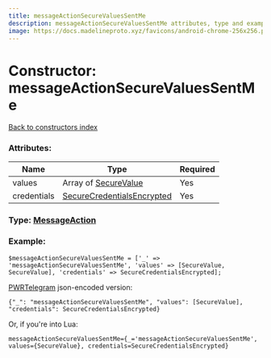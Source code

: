 ```yaml
---
title: messageActionSecureValuesSentMe
description: messageActionSecureValuesSentMe attributes, type and example
image: https://docs.madelineproto.xyz/favicons/android-chrome-256x256.png
---
```

# Constructor: messageActionSecureValuesSentMe  
[Back to constructors index](index.md)



### Attributes:

| Name     |    Type       | Required |
|----------|---------------|----------|
|values|Array of [SecureValue](../types/SecureValue.md) | Yes|
|credentials|[SecureCredentialsEncrypted](../types/SecureCredentialsEncrypted.md) | Yes|



### Type: [MessageAction](../types/MessageAction.md)


### Example:

```
$messageActionSecureValuesSentMe = ['_' => 'messageActionSecureValuesSentMe', 'values' => [SecureValue, SecureValue], 'credentials' => SecureCredentialsEncrypted];
```  

[PWRTelegram](https://pwrtelegram.xyz) json-encoded version:

```
{"_": "messageActionSecureValuesSentMe", "values": [SecureValue], "credentials": SecureCredentialsEncrypted}
```


Or, if you're into Lua:  


```
messageActionSecureValuesSentMe={_='messageActionSecureValuesSentMe', values={SecureValue}, credentials=SecureCredentialsEncrypted}

```


